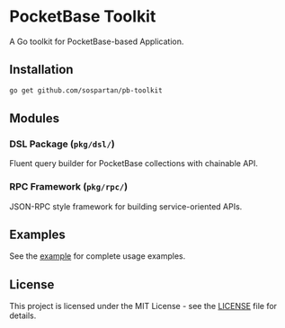 # PocketBase Toolkit

A Go toolkit for PocketBase-based Application.

## Installation

```bash
go get github.com/sospartan/pb-toolkit
```

## Modules

### DSL Package (`pkg/dsl/`)
Fluent query builder for PocketBase collections with chainable API.


### RPC Framework (`pkg/rpc/`)
JSON-RPC style framework for building service-oriented APIs.

## Examples

See the [example](cmd/server/) for complete usage examples.

## License

This project is licensed under the MIT License - see the [LICENSE](LICENSE) file for details. 